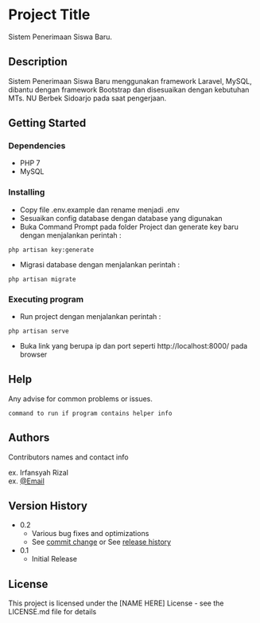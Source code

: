 # Project Title

Sistem Penerimaan Siswa Baru.

## Description

Sistem Penerimaan Siswa Baru menggunakan framework Laravel, MySQL, dibantu dengan framework Bootstrap dan disesuaikan dengan kebutuhan MTs. NU Berbek Sidoarjo pada saat pengerjaan.

## Getting Started

### Dependencies

* PHP 7
* MySQL

### Installing

* Copy file .env.example dan rename menjadi .env
* Sesuaikan config database dengan database yang digunakan
* Buka Command Prompt pada folder Project dan generate key baru dengan menjalankan perintah :
```
php artisan key:generate
```
* Migrasi database dengan menjalankan perintah :
```
php artisan migrate
```


### Executing program

* Run project dengan menjalankan perintah :
```
php artisan serve
```
* Buka link yang berupa ip dan port seperti http://localhost:8000/ pada browser

## Help

Any advise for common problems or issues.
```
command to run if program contains helper info
```

## Authors

Contributors names and contact info

ex. Irfansyah Rizal  
ex. [@Email](mailto:irfansyah.rizal.20@gmail.com)

## Version History

* 0.2
    * Various bug fixes and optimizations
    * See [commit change]() or See [release history]()
* 0.1
    * Initial Release

## License

This project is licensed under the [NAME HERE] License - see the LICENSE.md file for details